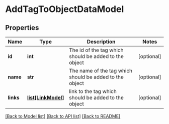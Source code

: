 # AddTagToObjectDataModel

## Properties
Name | Type | Description | Notes
------------ | ------------- | ------------- | -------------
**id** | **int** | The id of the tag which should be added to the object | [optional] 
**name** | **str** | The name of the tag which should be added to the object | [optional] 
**links** | [**list[LinkModel]**](LinkModel.md) | link to the tag which should be added to the object | [optional] 

[[Back to Model list]](../README.md#documentation-for-models) [[Back to API list]](../README.md#documentation-for-api-endpoints) [[Back to README]](../README.md)



